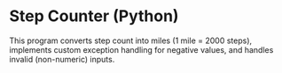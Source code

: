 # Step Counter (Python)
This program converts step count into miles (1 mile = 2000 steps), implements custom exception handling for negative values, and handles invalid (non-numeric) inputs.

